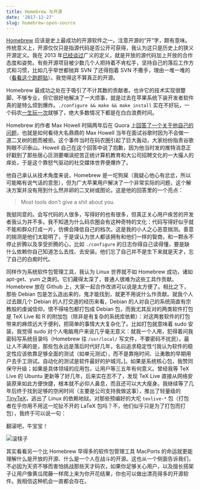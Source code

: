 ```yaml
---
title: Homebrew 与开源
date: '2017-12-27'
slug: homebrew-open-source
---
```


[Homebrew](https://brew.sh) 应该是史上最成功的开源软件之一。注意开源的“开”字，颇有意味。传统意义上，开源仅仅只是指源代码是否公开可获得，我认为这只是历史上的狭义开源定义。我在 2013 年[已经谈过](/cn/2013/11/open-source-again/)广义的定义，就是开放的源代码加上开放的合作态度和姿势。有些开源项目被少数几个人把持着不肯松手，坚持自己的落后工作方式和习惯，比如几乎举世都抛弃 SVN 了还得抱着 SVN 不撒手，理由一堆一堆的（[看看这个跑题贴](https://stat.ethz.ch/pipermail/r-devel/2017-December/075268.html)）。我觉得这不算真正的开源。

Homebrew 最成功之处在于吸引了不计其数的贡献者。也许它的技术实现很蹩脚、不够专业，但它很好地解决了一大烦事，就是过去在苹果系统下装开发者软件真的是特么烦到爆炸。`./configure && make && make install` 实在不好玩，一个码农[一生玩一次](/cn/2009/12/cos-in-2010/)就够了，绝大多数情况下都是在白白浪费时间。

Homebrew 的作者 Max Howell 时隔两年后在 Quora 上[回答了一个关于他自己的问题](https://www.quora.com/Whats-the-logic-behind-Google-rejecting-Max-Howell-the-author-of-Homebrew-for-not-being-able-to-invert-a-binary-tree/answer/Max-Howell)，也就是如何看待大名鼎鼎的 Max Howell 当年在面试谷歌时因为不会做一道二叉树的题而被拒。这个事件当时在码农圈引起了巨大轰动，大家纷纷指责谷歌狗眼不识泰山。Howell 自己在这个回答中说了抱歉，因为他当时发的推特消息正好戳到了那些居心叵测要嘲讽挖苦正统计算机教育和大公司招聘文化的一大撮人的痒处，于是这个靠怒气驱动的社交媒体世界便爆炸了。

他自己承认从技术角度来说，Homebrew 是一坨狗屎（我疑心他心有忿忿，所以可能略有说气话的意思），但为广大苹果用户解决了一个非常实际的问题，这个解决方案并没有用到什么然并卵的二叉树或图论。这是他的回答里的一个亮点：

> Most tools don't give a shit about you.

我挺同意的。会写代码的人很多，写得好的也有很多，但真正关心用户疾苦的开发者我认为并不多。我不知道为什么码农圈会有这种奇特的文化：代码写得好似乎就不能和群众打成一片，仿佛会降低自己的档次。这是我的小人之心恶意揣测。善意的揣测是他们太聪明了，于是误认为世人都该拥有和他们一样的智商，和一颗永不停止折腾以及享受折腾的心，比如 `./configure` 的日志你得自己读得懂，要是缺什么依赖你自己知道怎么去找、去安装。他们忘了自己并不是生下来就是天才，忘了自己的白痴时代。

同样作为系统软件包管理工具，我认为 Linux 世界就不如 Homebrew 成功，诸如 apt-get、yum 之类的。它们藏得太深了，普通人很难为这些工具作贡献。 Homebrew 放在 Github 上，大家一起合作改进可以说是太方便了。相比之下，那些 Debian 包是怎么造出来的，鬼才能找到，就更不用说什么作贡献。就我个人过去跟几个 Debian 的人打交道的经历来看，Debian 的人对自己的系统简直有宗教般的虔诚信仰，恨不得啥包都打包成 Debian 包，而我尤其反对的两类软件打包是 TeX Live 和 R 的附加包（除非是有复杂的系统库依赖）：对这两套软件的打包带来的麻烦远大于便利，把简单的事情大大复杂化了。比如打包就意味着 sudo 安装，我觉得 sudo 对个人电脑用户来说几乎毫无意义：就我一个人用，犯得着问我密码写系统目录吗（Homebrew 往 `/usr/local/` 写文件，不要密码不扰民）。最让人不满的是，那些包永远是落后时代好几年，名曰追求稳定性^[我认为软件的稳定性应该依靠足够全面的测试（如单元测试），而不是靠拖时间、让勇敢的早期用户去手工测试。自动化的测试是软件最好的护城河。]。如果是系统核心包，我赞同保守升级；如果是具体领域的应用包，让用户等三五年有何意义。曾经我等 TeX Live 的 Ubuntu 更新等了好几年，后来实在忍不了，发现 TeX Live 直接从网络安装原来如此方便快捷，根本就不必仰人鼻息，而且还可以大大瘦身。我继续等了几年后终于找到足够的空闲时间（主要是公司支持我做这事），推出了轻量级的 [TinyTeX](/tinytex/)，逃出了 Linux 的依赖地狱。对那些预编好的大坨 `texlive-*` 包（打包者在乎你用不用这一坨扯不开的 LaTeX 包吗？不，他们似乎只是为了打包而打包），我终于可以说一句：

翻滚吧，牛宝宝！

![滚犊子](https://slides.yihui.org/gif/roll-away.gif)

其实看看另一个比 Homebrew 早得多的软件包管理工具 MacPorts 的命运就更能理解什么是开放的开源、什么是一个人在战斗的开源。这也从一个侧面告诉我们，不必因为天资不够而害怕挑战那些天才码农，如果你足够关心用户，以及擅长搭架子让用户像黄瓜爬藤一样爬上来为你开花结果，你也可以做出漂亮得多的开源软件。我相信这种机会一直都会存在。
